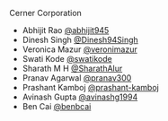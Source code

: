 Cerner Corporation

-   Abhijit Rao [@abhijit945]
-   Dinesh Singh [@Dinesh94Singh]
-   Veronica Mazur [@veronimazur]
-   Swati Kode [@swatikode]
-   Sharath M H [@SharathAlur]
-   Pranav Agarwal [@pranav300]
-   Prashant Kamboj [@prashant-kamboj]
-   Avinash Gupta [@avinashg1994]
-   Ben Cai [@benbcai]

[@abhijit945]: https://github.com/abhijit945
[@dinesh94singh]: https://github.com/Dinesh94Singh
[@veronimazur]: https://github.com/veronimazur
[@swatikode]: https://github.com/swatikode
[@sharathalur]: https://github.com/SharathAlur
[@pranav300]: https://github.com/pranav300
[@prashant-kamboj]: https://github.com/Prashant-Kamboj
[@avinashg1994]: https://github.com/avinashg1994
[@benbcai]: https://github.com/benbcai
